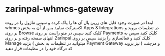 # zarinpal-whmcs-gateway

ابتدا در صورت وجود فایل های زرین پال آن ها را پاک کرده و
سپس ماژول را در روت whmcs اکسترکت نمایید
پس از آن به بخش Apps & Integrations در تنظیمات بروید
و بر روی Browse کلیک کنید سپس در منو راست بر روی Payments کلیک کنید
سپس به انتهای صفحه رفته و بر روی Zarinpal کلیک کنید و فعالسازی را بزنید
سپس بر روی Manage بزنید ( میتوانید در تنظیمات به بخش Payment Gateway نیز بروید )
و مرچنت کد درگاه خود را در تنظیمات قرار دهید
